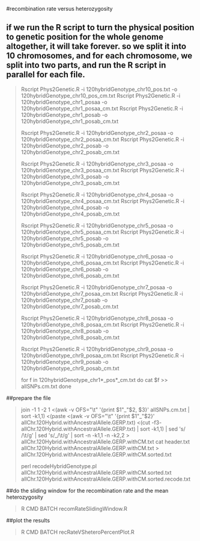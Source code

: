 #recombination rate versus heterozygosity

## if we run the R script to turn the physical position to genetic position for the whole genome altogether, it will take forever. so we split it into 10 chromosomes, and for each chromosome, we split into two parts, and run the R script in parallel for each file.
> Rscript Phys2Genetic.R -i 120hybridGenotype_chr10_pos.txt -o 120hybridGenotype_chr10_pos_cm.txt
> Rscript Phys2Genetic.R -i 120hybridGenotype_chr1_posaa -o 120hybridGenotype_chr1_posaa_cm.txt
> Rscript Phys2Genetic.R -i 120hybridGenotype_chr1_posab -o 120hybridGenotype_chr1_posab_cm.txt
> 
> Rscript Phys2Genetic.R -i 120hybridGenotype_chr2_posaa -o 120hybridGenotype_chr2_posaa_cm.txt
> Rscript Phys2Genetic.R -i 120hybridGenotype_chr2_posab -o 120hybridGenotype_chr2_posab_cm.txt
> 
> Rscript Phys2Genetic.R -i 120hybridGenotype_chr3_posaa -o 120hybridGenotype_chr3_posaa_cm.txt
> Rscript Phys2Genetic.R -i 120hybridGenotype_chr3_posab -o 120hybridGenotype_chr3_posab_cm.txt
> 
> Rscript Phys2Genetic.R -i 120hybridGenotype_chr4_posaa -o 120hybridGenotype_chr4_posaa_cm.txt
> Rscript Phys2Genetic.R -i 120hybridGenotype_chr4_posab -o 120hybridGenotype_chr4_posab_cm.txt
> 
> Rscript Phys2Genetic.R -i 120hybridGenotype_chr5_posaa -o 120hybridGenotype_chr5_posaa_cm.txt
> Rscript Phys2Genetic.R -i 120hybridGenotype_chr5_posab -o 120hybridGenotype_chr5_posab_cm.txt
> 
> Rscript Phys2Genetic.R -i 120hybridGenotype_chr6_posaa -o 120hybridGenotype_chr6_posaa_cm.txt
> Rscript Phys2Genetic.R -i 120hybridGenotype_chr6_posab -o 120hybridGenotype_chr6_posab_cm.txt
> 
> Rscript Phys2Genetic.R -i 120hybridGenotype_chr7_posaa -o 120hybridGenotype_chr7_posaa_cm.txt
> Rscript Phys2Genetic.R -i 120hybridGenotype_chr7_posab -o 120hybridGenotype_chr7_posab_cm.txt
> 
> Rscript Phys2Genetic.R -i 120hybridGenotype_chr8_posaa -o 120hybridGenotype_chr8_posaa_cm.txt
> Rscript Phys2Genetic.R -i 120hybridGenotype_chr8_posab -o 120hybridGenotype_chr8_posab_cm.txt
> 
> Rscript Phys2Genetic.R -i 120hybridGenotype_chr9_posaa -o 120hybridGenotype_chr9_posaa_cm.txt
> Rscript Phys2Genetic.R -i 120hybridGenotype_chr9_posab -o 120hybridGenotype_chr9_posab_cm.txt
> 
> for f in 120hybridGenotype_chr1*_pos*_cm.txt 
> do cat $f >> allSNPs.cm.txt
> done

##prepare the file
> join -1 1 -2 1 <(awk -v OFS="\t" '{print $1"_"$2, $3}' allSNPs.cm.txt | sort -k1,1) <(paste <(awk -v OFS="\t" '{print $1"_"$2}' allChr.120Hybrid.withAncestralAllele.GERP.txt) <(cut -f3- allChr.120Hybrid.withAncestralAllele.GERP.txt) | sort -k1,1) | sed 's/ /\t/g' | sed 's/\_/\t/g'  | sort -n -k1,1 -n -k2,2 > allChr.120Hybrid.withAncestralAllele.GERP.withCM.txt
> cat header.txt allChr.120Hybrid.withAncestralAllele.GERP.withCM.txt > allChr.120Hybrid.withAncestralAllele.GERP.withCM.sorted.txt
> 
> perl recodeHybridGenotype.pl  allChr.120Hybrid.withAncestralAllele.GERP.withCM.sorted.txt allChr.120Hybrid.withAncestralAllele.GERP.withCM.sorted.recode.txt

##do the sliding window for the recombination rate and the mean heterozygosity 
> R CMD BATCH recomRateSlidingWindow.R

##plot the results
> R CMD BATCH recRateVSheteroPercentPlot.R


